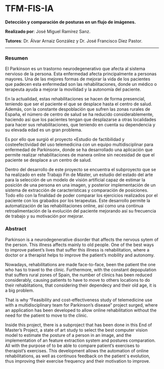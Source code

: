 # TFM-FIS-IA

**Detección y comparación de posturas en un flujo de imágenes.**

**Realizado por**: José Miguel Ramírez Sanz.

**Tutores**: Dr. Álvar Arnaiz González y Dr. José Francisco Diez Pastor.

---

### Resumen
El Parkinson es un trastorno neurodegenerativo que afecta al
sistema nervioso de la persona. Esta enfermedad afecta principalmente a personas mayores. Una de las mejores formas de mejorar la
vida de los pacientes que padecen esta enfermedad son las rehabilitaciones, donde un médico o terapeuta ayuda a mejorar la movilidad
y la autonomía del paciente.

En la actualidad, estas rehabilitaciones se hacen de forma presencial, teniendo que ser el paciente el que se desplace hasta el
centro de salud. Además, con la constante despoblación que sufren las zonas rurales de España, el número de centro de salud se
ha reducido considerablemente, haciendo así que los pacientes tengan
que desplazarse a otras localidades para hacer sus rehabilitaciones,
que teniendo en cuenta su dependencia y su elevada edad es un gran
problema.

Es por ello que surgió el proyecto «Estudio de factibilidad y costeefectividad del uso telemedicina con un equipo multidisciplinar para
enfermedad de Parkinson», donde se ha desarrollado una aplicación
que permite realizar rehabilitaciones de manera online sin necesidad
de que el paciente se desplace a un centro de salud.

Dentro del desarrollo de este proyecto se encuentra el subproyecto que se ha realizado en este Trabajo Fin de Máster, un estudio
del estado del arte para la selección de un modelo de visión artificial capaz de estimar la posición de una persona en una imagen,
y posterior implementación de un sistema de extracción de
características y comparación de posiciones. Todo ello con la
finalidad de poder comparar los ejercicios realizados por el paciente
con los grabados por los terapeutas. Este desarrollo permite la automatización de las rehabilitaciones online, así como una continua
retroalimentación de la evolución del paciente mejorando así su
frecuencia de trabajo y su motivación por mejorar.

### Abstract
Parkinson is a neurodegenerative disorder that affects the nervous sytem of the person. This illness affects mainly to old people.
One of the best ways to improve patient’s lives that suffer this illness
is rehabilitation, where a doctor or a therapist helps to improve
the patient’s mobility and autonomy.

Nowadays, rehabilitations are made face-to-face, been the patient the one who has to travel to the clinic. Furthermore, with
the constant depopulation that suffers rural zones of Spain, the
number of clinics has been reduced considerably, causing patients
to have to move to others locations to do their rehablitations, that
considering their dependecy and their old age, it is a big problem.

That is why “Feasibility and cost-effectiveness study of telemedicine use with a multidisciplinary team for Parkinson’s disease” project
surged, where an application has been developed to allow online
rehabilitation without the need for the patient to move to the clinic.

Inside this project, there is a subproject that has been done
in this End of Master’s Project, a state of art study to select the
best computer vision model to estimate the posture of a person
in an image, and the implementation of an feature extraction
system and postures comparation. All with the purpose of to
be able to compare patient’s exercises to therapist’s exercises. This
development allows the automation of online rehabilitations, as well
as continuos feedback on the patient´s evolution, thus improving
their exercise frequency and their motivation to improve.
